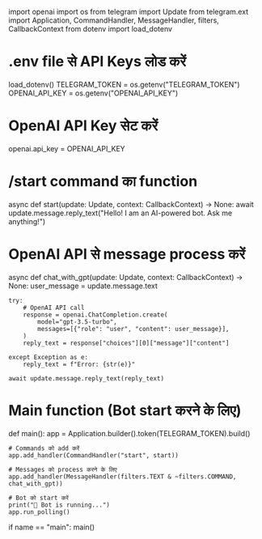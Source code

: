 import openai
import os
from telegram import Update
from telegram.ext import Application, CommandHandler, MessageHandler, filters, CallbackContext
from dotenv import load_dotenv

# .env file से API Keys लोड करें
load_dotenv()
TELEGRAM_TOKEN = os.getenv("TELEGRAM_TOKEN")
OPENAI_API_KEY = os.getenv("OPENAI_API_KEY")

# OpenAI API Key सेट करें
openai.api_key = OPENAI_API_KEY

# /start command का function
async def start(update: Update, context: CallbackContext) -> None:
    await update.message.reply_text("Hello! I am an AI-powered bot. Ask me anything!")

# OpenAI API से message process करें
async def chat_with_gpt(update: Update, context: CallbackContext) -> None:
    user_message = update.message.text

    try:
        # OpenAI API call
        response = openai.ChatCompletion.create(
            model="gpt-3.5-turbo",
            messages=[{"role": "user", "content": user_message}],
        )
        reply_text = response["choices"][0]["message"]["content"]
    
    except Exception as e:
        reply_text = f"Error: {str(e)}"

    await update.message.reply_text(reply_text)

# Main function (Bot start करने के लिए)
def main():
    app = Application.builder().token(TELEGRAM_TOKEN).build()

    # Commands को add करें
    app.add_handler(CommandHandler("start", start))

    # Messages को process करने के लिए
    app.add_handler(MessageHandler(filters.TEXT & ~filters.COMMAND, chat_with_gpt))

    # Bot को start करें
    print("🤖 Bot is running...")
    app.run_polling()

if name == "main":
    main()
